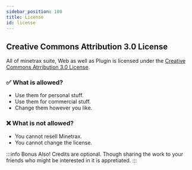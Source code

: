 ```yaml
---
sidebar_position: 100
title: License
id: license
---
```


## Creative Commons Attribution 3.0 License
All of minetrax suite, Web as well as Plugin is licensed under the [Creative Commons Atrribution 3.0 License](https://creativecommons.org/licenses/by/3.0/).

### ✅ What is allowed?
 - Use them for personal stuff.
 - Use them for commercial stuff.
 - Change them however you like.


### ❌ What is not allowed?
 - You cannot resell Minetrax.
 - You cannot change the license.

:::info Bonus
Also! Credits are optional. Though sharing the work to your friends who might be interested in it is appretiated.
:::